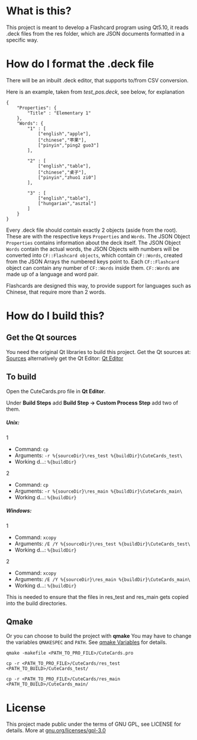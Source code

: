 # What is this?

This project is meant to develop a Flashcard program using Qt5.10,
it reads .deck files from the res folder, which are JSON documents formatted
in a specific way.

# How do I format the .deck file

There will be an inbuilt .deck editor, that supports to/from CSV conversion.

Here is an example, taken from *test_pos.deck*, see below, for explanation
```
{
    "Properties": {
        "Title" : "Elementary 1"
    },
    "Words": {
        "1" : [
            ["english","apple"],
            ["chinese","苹果"],
            ["pinyin","ping2 guo3"]
        ],

        "2" : [
            ["english","table"],
            ["chinese","桌子"],
            ["pinyin","zhuo1 zi0"]
        ],
		
		"3" : [
            ["english","table"],
            ["hungarian","asztal"]
        ]
    }
}
```

Every .deck file should contain exactly 2 objects (aside from the root).
These are with the respective keys `Properties` and `Words`.
The JSON Object `Properties` contains information about the deck itself.
The JSON Object `Words` contain the actual words, the JSON Objects with numbers
will be converted into `CF::Flashcard objects`, which contain `CF::Words`,
created from the JSON Arrays the numbered keys point to.
Each `CF::Flashcard` object can contain any number of `CF::Words` inside them.
`CF::Words` are made up of a language and word pair.

Flashcards are designed this way, to provide support for languages such as Chinese,
that require more than 2 words.

# How do I build this?

## Get the Qt sources

You need the original Qt libraries to build this project.
Get the Qt sources at: [Sources](http://download.qt.io/official_releases/qt/5.10/5.10.0/single/)
alternatively get the Qt Editor: [Qt Editor](https://www.qt.io/download-qt-installer)

## To build

Open the CuteCards.pro file in **Qt Editor**.

Under **Build Steps** add **Build Step -> Custom Process Step** 
add two of them.

##### Unix:

1
* Command: `cp`
* Arguments: `-r %{sourceDir}\res_test %{buildDir}\CuteCards_test\` 
* Working d...: `%{buildDir}`
   
2
* Command: `cp`
* Arguments: `-r %{sourceDir}\res_main %{buildDir}\CuteCards_main\` 
* Working d...: `%{buildDir}`


##### Windows:

1
* Command: `xcopy`
* Arguments: `/E /Y %{sourceDir}\res_test %{buildDir}\CuteCards_test\` 
* Working d...: `%{buildDir}`


2
* Command: `xcopy`
* Arguments: `/E /Y %{sourceDir}\res_main %{buildDir}\CuteCards_main\` 
* Working d...: `%{buildDir}`



This is needed to ensure that the files in res_test and res_main gets copied into the build directories.

## Qmake

Or you can choose to build the project with **qmake**
You may have to change the variables `QMAKESPEC` and `PATH`. See [qmake Variables](http://doc.qt.io/qt-5/qmake-variable-reference.html) for details.

`qmake -makefile <PATH_TO_PRO_FILE>/CuteCards.pro`

`cp -r <PATH_TO_PRO_FILE>/CuteCards/res_test <PATH_TO_BUILD>/CuteCards_test/`

`cp -r <PATH_TO_PRO_FILE>/CuteCards/res_main <PATH_TO_BUILD>/CuteCards_main/`

# License

This project made public under the terms of GNU GPL, see LICENSE for details.
More at [gnu.org/licenses/gpl-3.0](https://www.gnu.org/licenses/gpl-3.0.en.html)
